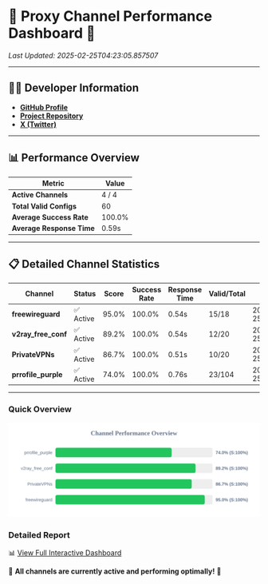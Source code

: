 # 🌟 Proxy Channel Performance Dashboard 🌟

_Last Updated: 2025-02-25T04:23:05.857507_

---

## 👩‍💻 Developer Information

- **[GitHub Profile](https://github.com/4n0nymou3)**  
- **[Project Repository](https://github.com/4n0nymou3/multi-proxy-config-fetcher)**  
- **[X (Twitter)](https://x.com/4n0nymou3)**  

---

## 📊 Performance Overview

| Metric                | Value       |
|-----------------------|-------------|
| **Active Channels**   | 4 / 4       |
| **Total Valid Configs** | 60          |
| **Average Success Rate** | 100.0%      |
| **Average Response Time** | 0.59s       |

---

## 📋 Detailed Channel Statistics

| Channel          | Status     | Score  | Success Rate | Response Time | Valid/Total | Last Success               |
|------------------|------------|--------|--------------|---------------|-------------|----------------------------|
| **freewireguard**  | ✅ Active  | 95.0%  | 100.0% | 0.54s         | 15/18       | 2025-02-25T04:23:05.855698 |
| **v2ray_free_conf**  | ✅ Active  | 89.2%  | 100.0% | 0.54s         | 12/20       | 2025-02-25T04:23:04.743265 |
| **PrivateVPNs**  | ✅ Active  | 86.7%  | 100.0% | 0.51s         | 10/20       | 2025-02-25T04:23:05.289199 |
| **prrofile_purple**  | ✅ Active  | 74.0%  | 100.0% | 0.76s         | 23/104       | 2025-02-25T04:23:04.169507 |

---

### Quick Overview
<div align="center">
  <a href="https://raw.githubusercontent.com/nullluser/NullRepo/refs/heads/main/assets/channel_stats_chart.svg">
    <img src="https://raw.githubusercontent.com/nullluser/NullRepo/refs/heads/main/assets/channel_stats_chart.svg" alt="Source Performance Statistics" width="800">
  </a>
</div>

### Detailed Report
📊 [View Full Interactive Dashboard](https://htmlpreview.github.io/?https://github.com/nullluser/NullRepo/blob/main/assets/performance_report.html)

🎉 **All channels are currently active and performing optimally!** 🎉
